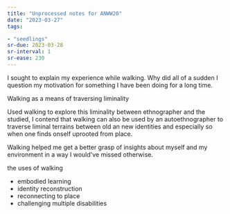 ```yaml
---
title: "Unprocessed notes for ANWW20"
date: "2023-03-27"
tags:

- "seedlings"
sr-due: 2023-03-28
sr-interval: 1
sr-ease: 230
---
```


I sought to explain my experience while walking. Why did all of a sudden I question my motivation for something I have been doing for a long time.

Walking as a means of traversing liminality

Used walking to explore this liminality between ethnographer and the studied, I contend that walking can also be used by an autoethnographer to traverse liminal terrains between old an new identities and especially so when one finds onself uprooted from place.

Walking helped me get a better grasp of insights about myself and my environment in a way I would've missed otherwise.

the uses of walking
- embodied learning
- identity reconstruction
- reconnecting to place
- challenging multiple disabilities